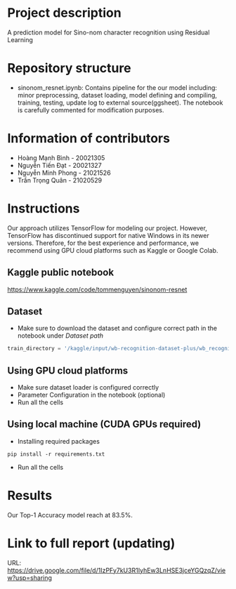 # Project description
A prediction model for Sino-nom character recognition using Residual Learning
# Repository structure
- sinonom_resnet.ipynb: Contains pipeline for the our model including: minor preprocessing, dataset loading, model defining and compiling, training, testing, update log to external source(ggsheet). The notebook is carefully commented for modification purposes.
# Information of contributors
- Hoàng Mạnh Bình - 20021305
- Nguyễn Tiến Đạt - 20021327
- Nguyễn Minh Phong - 21021526
- Trần Trọng Quân - 21020529
# Instructions
Our approach utilizes TensorFlow for modeling our project. However, TensorFlow has discontinued support for native Windows in its newer versions. Therefore, for the best experience and performance, we recommend using GPU cloud platforms such as Kaggle or Google Colab.
## Kaggle public notebook
https://www.kaggle.com/code/tommenguyen/sinonom-resnet
## Dataset
- Make sure to download the dataset and configure correct path in the notebook under *Dataset path*
```python
train_directory = '/kaggle/input/wb-recognition-dataset-plus/wb_recognition_dataset/wb_recognition_dataset/train'
```

## Using GPU cloud platforms
- Make sure dataset loader is configured correctly
- Parameter Configuration in the notebook (optional)
- Run all the cells 
## Using local machine (CUDA GPUs required)
- Installing required packages
```console
pip install -r requirements.txt
```
- Run all the cells
# Results 
Our Top-1 Accuracy model reach at 83.5%.
# Link to full report (updating)
URL: https://drive.google.com/file/d/1IzPFy7kU3R1IyhEw3LnHSE3jceYGQzqZ/view?usp=sharing
